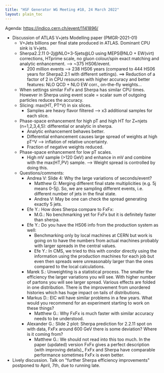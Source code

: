 ```yaml
---
title: "HSF Generator WG Meeting #18, 24 March 2022"
layout: plain_toc
---
```


Agenda: https://indico.cern.ch/event/1141896/

* Discussion of ATLAS V+jets Modelling paper (PMGR-2021-01)
    * V+Jets billions per final state produced in ATLAS. Dominant CPU sink is V+jets.
    * Sherpa2.2.11 0-2j@NLO+3-5jets@LO using MEPS@NLO + EW(virt) corrections, HTprime scale, no gluon colour/spin exact matching and analytic enhancement. --> ~375 HS06/event.
        * 200 million events --> 238 HS06 years (compared to 444 HS06 years for Sherpa2.2.1 with different settings). ==> Reduction of a factor of 2 in CPU resources with higher accuracy and better features: NLO QCD + NLO EW corr., on-the-fly weights...
    * When settings similar FxFx and Sherpa has similar CPU times. However in Sherpa using event scale = scalar sum of outgoing particles reduces the accuracy.
    * Slicing: max(HT, PT^V) in six slices.
        * Samples are heavy flavor filtered --> x3 additional samples for each slice.
    * Phase-space enhancement for high pT and high HT for Z+njets (n=1,2,3,4,5): differential or analytic in sherpa.
        * Analytic enhancement behaves better.
        * Differential enhancement causes large spread of weights at high pT^V --> inflation of relative uncertainty.
        * Fraction of negative weights reduced. 
    * Phase-space enhancement  for low pT scales.
        * High mV sample (>120 GeV) and enhance in mV and combine with the max(HT,PV) sample. --> Weight spread is controlled by doing this.
    * Questions/comments:
        * Andrea V: Slide 4: Why the large variations of seconds/event?
            * Matthew G: Merging different final state multiplicities (e.g. 5j means 0-5j). So, we are sampling different events, i.e. different number of jets in the final state.
            * Andrea V: May be one can check the spread generating exactly 5 jets.
        * Efe Y.: How does Sherpa compare to FxFx:
            * M.G.: No benchmarking yet for FxFx but it is definitely faster than sherpa. 
        * Efe Y.: Do you have the HS06 info from the production system as well:
            * Benchmarking only by local machines at CERN but work is going on to have the numbers from actual machines probably with larger spreads in the central values.
            * Efe Y.: In CMS, we tried to this with condor directly using the information using the production machines for each job but even then spreads were unreasonably larger than the ones compared to the local calculations. 
        * Marek S.: Unweighting is a statistical process. The smaller the efficiency the larger variations you will see. With higher number of partons you will see larger spread. Various effects are folded in one distribution. There is the improvement from unordered histories which has huge impact on tails of distributions.
        * Markus D.: EIC will have similar problems in a few years. What would you recommend for an experiment starting to work on these things?
            * Matthew G.: Why FxFx is much faster with similar accuracy needs to be understood. 
        * Alexander G.: Slide 2 plot: Sherpa prediction for 2.2.11 spot on with data, FxFx around 600 GeV there is some deviation? Where is it coming from?
            * Matthew G.: We should not read into this too much. In the paper (updated) version FxFx gives a perfect description (with improving details)_ FxFx and Sherpa have comparable performance sometimes FxFx is even better.
* Lively discussion. Talk on "further Sherpa efficiency improvements" postponed to April, 7th, due to running late.

